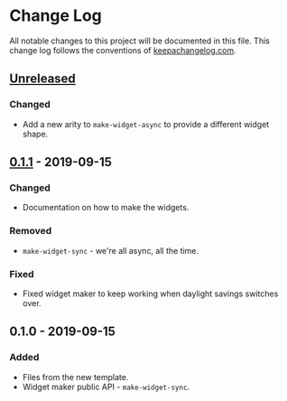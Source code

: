 # Change Log
All notable changes to this project will be documented in this file. This change log follows the conventions of [keepachangelog.com](http://keepachangelog.com/).

## [Unreleased]
### Changed
- Add a new arity to `make-widget-async` to provide a different widget shape.

## [0.1.1] - 2019-09-15
### Changed
- Documentation on how to make the widgets.

### Removed
- `make-widget-sync` - we're all async, all the time.

### Fixed
- Fixed widget maker to keep working when daylight savings switches over.

## 0.1.0 - 2019-09-15
### Added
- Files from the new template.
- Widget maker public API - `make-widget-sync`.

[Unreleased]: https://github.com/your-name/libgdx/compare/0.1.1...HEAD
[0.1.1]: https://github.com/your-name/libgdx/compare/0.1.0...0.1.1
